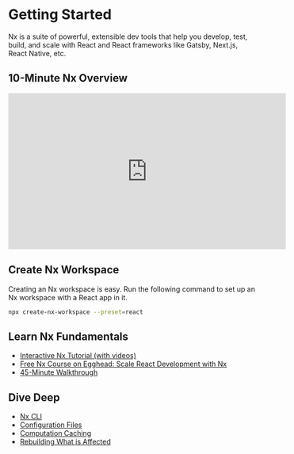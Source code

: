 # Getting Started

Nx is a suite of powerful, extensible dev tools that help you develop, test, build, and scale with React and React frameworks like Gatsby, Next.js, React Native, etc.

## 10-Minute Nx Overview

<iframe width="560" height="315" src="https://www.youtube.com/embed/sNz-4PUM0k8" frameborder="0" allow="accelerometer; autoplay; clipboard-write; encrypted-media; gyroscope; picture-in-picture" allowfullscreen></iframe>

## Create Nx Workspace

Creating an Nx workspace is easy. Run the following command to set up an Nx workspace with a React app in it.

```bash
npx create-nx-workspace --preset=react
```

## Learn Nx Fundamentals

- [Interactive Nx Tutorial (with videos)](/{{framework}}/tutorial/01-create-application)
- [Free Nx Course on Egghead: Scale React Development with Nx](https://egghead.io/playlists/scale-react-development-with-nx-4038)
- [45-Minute Walkthrough](https://www.youtube.com/watch?v=jCf92IyR-GE)

## Dive Deep

- [Nx CLI](/{{framework}}/getting-started/cli-overview)
- [Configuration Files](/{{framework}}/getting-started/configuration)
- [Computation Caching](/{{framework}}/core-concepts/computation-caching)
- [Rebuilding What is Affected](/{{framework}}/core-concepts/affected)
